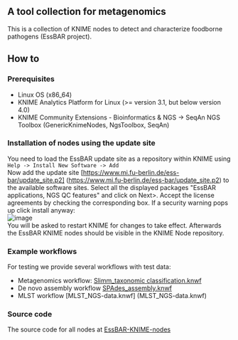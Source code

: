 ## A tool collection for metagenomics
This is a collection of KNIME nodes to detect and characterize foodborne pathogens (EssBAR project).

## How to
### Prerequisites
 - Linux OS (x86_64)
 - KNIME Analytics Platform for Linux (>= version 3.1, but below version 4.0)
 - KNIME Community Extensions - Bioinformatics & NGS -> SeqAn NGS Toolbox (GenericKnimeNodes, NgsToolbox, SeqAn)

### Installation of nodes using the update site
You need to load the EssBAR update site as a repository within KNIME using  
```Help -> Install New Software -> Add```  
Now add the update site [https://www.mi.fu-berlin.de/ess-bar/update_site.p2] (https://www.mi.fu-berlin.de/ess-bar/update_site.p2) to the available software sites. Select all the displayed packages "EssBAR applications, NGS QC features" and click on Next>. Accept the license agreements by checking the corresponding box.
If a security warning pops up click install anyway:  
![image](images/unsigned_content-warning.png)  
You will be asked to restart KNIME for changes to take effect. Afterwards the EssBAR KNIME nodes should be visible in the KNIME Node repository.

### Example workflows
For testing we provide several workflows with test data:
 - Metagenomics workflow: [Slimm_taxonomic classification.knwf](Slimm_taxonomic_classification.knwf)
 - De novo assembly workflow [SPAdes_assembly.knwf](SPAdes_assembly.knwf)
 - MLST workflow [MLST_NGS-data.knwf] (MLST_NGS-data.knwf)

### Source code
The source code for all nodes at [EssBAR-KNIME-nodes](https://github.com/kneubert/EssBAR-KNIME-nodes)

